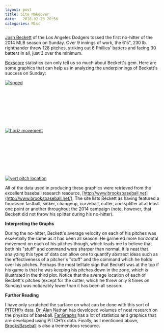 ```yaml
---
layout: post
title: Site Makeover
date:   2018-02-23 20:56
categories: Misc
---
```


[Josh
Beckett](http://mlb.mlb.com/team/player.jsp?player_id=277417#gameType='R'&sectionType=career&statType=2&season=2014&level='ALL') of
the Los Angeles Dodgers tossed the first no-hitter of the 2014 MLB
season on Sunday. Over 9 innings of work, the 6'5", 230 lb. righthander
threw 128 pitches, striking out 6 Phillies' batters and facing 30
batters in all, just 3 over the minimum.

[Boxscore](http://mlb.mlb.com/mlb/gameday/index.jsp?gid=2014_05_25_lanmlb_phimlb_1&mode=box&c_id=la) statistics can
only tell us so much about Beckett's gem. Here are some graphics that
can help us in analyzing the underpinnings of Beckett's success on
Sunday:

[![speed](http://jskaza.files.wordpress.com/2014/05/speed.png?w=625)](http://jskaza.files.wordpress.com/2014/05/speed.png)

 

 

 

 

[![horiz
movement](http://jskaza.files.wordpress.com/2014/05/horiz-movement.png?w=625)](http://jskaza.files.wordpress.com/2014/05/horiz-movement.png)

 

 

 

 

[![vert pitch
location](http://jskaza.files.wordpress.com/2014/05/vert-pitch-location.png?w=625)](http://jskaza.files.wordpress.com/2014/05/vert-pitch-location.png)

All of the data used in producing these graphics were retrieved from the
excellent baseball research
resource, [http://www.brooksbaseball.net](http://www.brooksbaseball.net/).
The site lists Beckett as having featured a fourseam fastball, sinker,
changeup, curveball, cutter, and splitter at at least one point or
another throughout the 2014 campaign (note, however, that Beckett did
not throw his splitter during his no-hitter).

**Interpreting the Graphs**

During the no-hitter, Beckett's average velocity on each of his pitches
was essentially the same as it has been all season. He garnered more
horizontal movement on each of his pitches though, which leads me to
believe that both his "stuff" and command were sharper than normal. It
is neat that analyzing this type of data can allow one to quantify
abstract ideas such as the effectiveness of a pitcher's "stuff" and the
command which he holds over his pitches. Perhaps the most telltale sign
that Beckett was at the top if his game is that he was keeping his
pitches down in the zone, which is illustrated in the third plot. Notice
that the average location of each of Beckett's pitches (except for the
cutter, which he threw only 8 times on Sunday) was noticeably lower than
it has been all season.

**Further Reading**

I have only scratched the surface on what can be done with this sort of
[PITCHf/x](http://en.wikipedia.org/wiki/PITCHf/x) data. [Dr. Alan
Nathan](http://baseball.physics.illinois.edu/) has developed volumes of
neat research on the physics of baseball.
[FanGraphs](http://www.fangraphs.com/) has a lot of statistics and
graphics that are developed using PITCHf/x data. Finally, as I mentioned
above, [BrooksBaseball](http://www.brooksbaseball.net/) is also a
tremendous resource.

 
